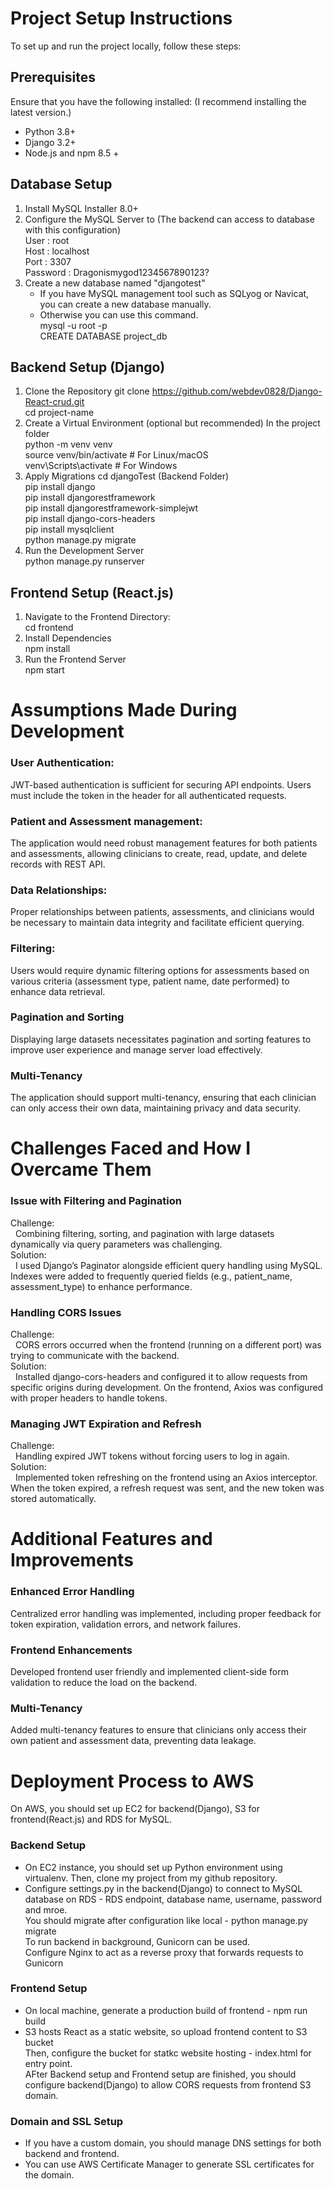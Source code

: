 # Project Setup Instructions
To set up and run the project locally, follow these steps:
## Prerequisites
Ensure that you have the following installed: (I recommend installing the latest version.)
* Python 3.8+
* Django 3.2+
* Node.js and npm  8.5 +
## Database Setup
1. Install MySQL Installer 8.0+
2. Configure the MySQL Server to (The backend can access to database with this configuration)  
   User : root  
   Host : localhost  
   Port : 3307  
   Password : Dragonismygod1234567890123?  
3. Create a new database named "djangotest"
   * If you have MySQL management tool such as SQLyog or Navicat, you can create a new database manually.
   * Otherwise you can use this command.  
     mysql -u root -p  
     CREATE DATABASE project_db  
## Backend Setup (Django)
1.	Clone the Repository
git clone https://github.com/webdev0828/Django-React-crud.git  
cd project-name
2.	Create a Virtual Environment (optional but recommended)
In the project folder  
python -m venv venv  
source venv/bin/activate  # For Linux/macOS  
venv\Scripts\activate     # For Windows  
4.	Apply Migrations
cd djangoTest (Backend Folder)  
pip install django  
pip install djangorestframework  
pip install djangorestframework-simplejwt  
pip install django-cors-headers  
pip install mysqlclient  
python manage.py migrate    
6.	Run the Development Server  
python manage.py runserver  
## Frontend Setup (React.js)  
1.	Navigate to the Frontend Directory:  
cd frontend  
2.	Install Dependencies  
npm install  
3.	Run the Frontend Server  
npm start

# Assumptions Made During Development
### User Authentication: 
JWT-based authentication is sufficient for securing API endpoints. Users must include the token in the header for all authenticated requests.
### Patient and Assessment management:
The application would need robust management features for both patients and assessments, allowing clinicians to create, read, update, and delete records with REST API.
### Data Relationships:
Proper relationships between patients, assessments, and clinicians would be necessary to maintain data integrity and facilitate efficient querying.
### Filtering:
Users would require dynamic filtering options for assessments based on various criteria (assessment type, patient name, date performed) to enhance data retrieval.
### Pagination and Sorting
Displaying large datasets necessitates pagination and sorting features to improve user experience and manage server load effectively.
### Multi-Tenancy
The application should support multi-tenancy, ensuring that each clinician can only access their own data, maintaining privacy and data security.

# Challenges Faced and How I Overcame Them
### Issue with Filtering and Pagination
Challenge:  
&nbsp;&nbsp;Combining filtering, sorting, and pagination with large datasets dynamically via query parameters was challenging.  
Solution:  
&nbsp;&nbsp;I used Django’s Paginator alongside efficient query handling using MySQL. Indexes were added to frequently queried fields (e.g., patient_name, assessment_type) to enhance performance.
### Handling CORS Issues
Challenge:  
&nbsp;&nbsp;CORS errors occurred when the frontend (running on a different port) was trying to communicate with the backend.  
Solution:  
&nbsp;&nbsp;Installed django-cors-headers and configured it to allow requests from specific origins during development. On the frontend, Axios was configured with proper headers to handle tokens.
### Managing JWT Expiration and Refresh
Challenge:  
&nbsp;&nbsp;Handling expired JWT tokens without forcing users to log in again.  
Solution:  
&nbsp;&nbsp;Implemented token refreshing on the frontend using an Axios interceptor. When the token expired, a refresh request was sent, and the new token was stored automatically.

# Additional Features and Improvements
### Enhanced Error Handling
Centralized error handling was implemented, including proper feedback for token expiration, validation errors, and network failures.
### Frontend Enhancements
Developed frontend user friendly and implemented client-side form validation to reduce the load on the backend.
### Multi-Tenancy
Added multi-tenancy features to ensure that clinicians only access their own patient and assessment data, preventing data leakage.

# Deployment Process to AWS
On AWS, you should set up EC2 for backend(Django), S3 for frontend(React.js) and RDS for MySQL.  
### Backend Setup
- On EC2 instance, you should set up Python environment using virtualenv.
  Then, clone my project from my github repository.
- Configure settings.py in the backend(Django) to connect to MySQL database on RDS - RDS endpoint, database name, username, password and mroe.  
  You should migrate after configuration like local - python manage.py migrate  
  To run backend in background, Gunicorn can be used.  
  Configure Nginx to act as a reverse proxy that forwards requests to Gunicorn
### Frontend Setup
- On local machine, generate a production build of frontend - npm run build
- S3 hosts React as a static website, so upload frontend content to S3 bucket  
  Then, configure the bucket for statkc website hosting - index.html for entry point.  
  AFter Backend setup and Frontend setup are finished, you should configure backend(Django) to allow CORS requests from frontend S3 domain.
### Domain and SSL Setup
- If you have a custom domain, you should manage DNS settings for both backend and frontend.  
- You can use AWS Certificate Manager to generate SSL certificates for the domain.  
